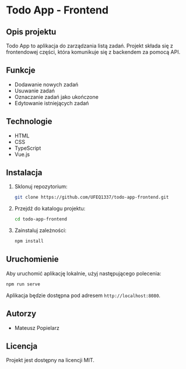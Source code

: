 # Todo App - Frontend

## Opis projektu

Todo App to aplikacja do zarządzania listą zadań. Projekt składa się z frontendowej części, która komunikuje się z backendem za pomocą API.

## Funkcje

- Dodawanie nowych zadań
- Usuwanie zadań
- Oznaczanie zadań jako ukończone
- Edytowanie istniejących zadań

## Technologie

- HTML
- CSS
- TypeScript
- Vue.js

## Instalacja

1. Sklonuj repozytorium:
   ```bash
   git clone https://github.com/UFEQ1337/todo-app-frontend.git
   ```
2. Przejdź do katalogu projektu:
   ```bash
   cd todo-app-frontend
   ```
3. Zainstaluj zależności:
   ```bash
   npm install
   ```

## Uruchomienie

Aby uruchomić aplikację lokalnie, użyj następującego polecenia:

```bash
npm run serve
```

Aplikacja będzie dostępna pod adresem `http://localhost:8080`.

## Autorzy

- Mateusz Popielarz

## Licencja

Projekt jest dostępny na licencji MIT.
